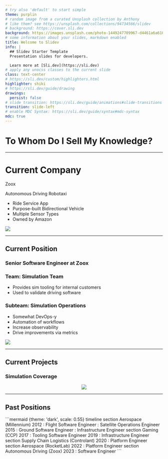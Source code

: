 ```yaml
---
# try also 'default' to start simple
theme: purplin
# random image from a curated Unsplash collection by Anthony
# like them? see https://unsplash.com/collections/94734566/slidev
# background: https://cover.sli.dev
background: https://images.unsplash.com/photo-1449247709967-d4461a6a6103?q=80&w=3500&auto=format&fit=crop&ixlib=rb-4.0.3&ixid=M3wxMjA3fDB8MHxwaG90by1wYWdlfHx8fGVufDB8fHx8fA%3D%3D
# some information about your slides, markdown enabled
title: Welcome to Slidev
info: |
  ## Slidev Starter Template
  Presentation slides for developers.

  Learn more at [Sli.dev](https://sli.dev)
# apply any unocss classes to the current slide
class: text-center
# https://sli.dev/custom/highlighters.html
highlighter: shiki
# https://sli.dev/guide/drawing
drawings:
  persist: false
# slide transition: https://sli.dev/guide/animations#slide-transitions
transition: slide-left
# enable MDC Syntax: https://sli.dev/guide/syntax#mdc-syntax
mdc: true
---
```


# To Whom Do I Sell My Knowledge?

---

# Current Company

Zoox

<div class="grid grid-cols-2 gap-4">
<div>

Autonomous Driving Robotaxi

- Ride Service App
- Purpose-built Bidirectional Vehicle
- Multiple Sensor Types
- Owned by Amazon

</div>
<div>

<img src="/images/vh6.jpg" class="mt-20 rounded border" />

</div>
</div>

---

## Current Position

### Senior Software Engineer at Zoox

<div class="grid grid-cols-2 gap-4">
<div>

### Team: Simulation Team

- Provides sim tooling for internal customers
- Used to validate driving software

### Subteam: Simulation Operations

- Somewhat DevOps-y
- Automation of workflows
- Increase observability
- Drive improvements via metrics

</div>
<div>

<img src="/images/simulation.png" class="mt-20 rounded border" />

</div>
</div>

---

## Current Projects

### Simulation Coverage

<center><img src="/images/coverage.png" class="mt-5 w-180 rounded" /></center>

---

## Past Positions

<div class="grid grid-cols-1 gap-4">
<div>
```mermaid {theme: 'dark', scale: 0.55}
timeline
  section Aerospace (Millennium)
    2012 : Flight Software Engineer : Satellite Operations Engineer
    2015 : Ground Software Engineer : Infrastructure Engineer
  section Gaming (CCP)
    2017 : Tooling Software Engineer
    2019 : Infrastructure Engineer
  section Supply Chain Logistics (Controlant)
    2020 : Platform Engineer
  section Aerospace (RocketLab)
    2022 : Platform Engineer
  section Autonomous Driving (Zoox)
    2023 : Software Engineer
```
</div>
</div>
